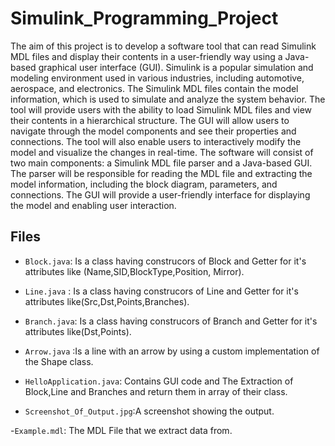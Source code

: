 # Simulink_Programming_Project
The aim of this project is to develop a software tool that can read Simulink MDL files
and display their contents in a user-friendly way using a Java-based graphical user
interface (GUI). Simulink is a popular simulation and modeling environment used in
various industries, including automotive, aerospace, and electronics. The Simulink MDL
files contain the model information, which is used to simulate and analyze the system
behavior.
The tool will provide users with the ability to load Simulink MDL files and view their
contents in a hierarchical structure. The GUI will allow users to navigate through the
model components and see their properties and connections. The tool will also enable
users to interactively modify the model and visualize the changes in real-time.
The software will consist of two main components: a Simulink MDL file parser and a
Java-based GUI. The parser will be responsible for reading the MDL file and extracting
the model information, including the block diagram, parameters, and connections. The
GUI will provide a user-friendly interface for displaying the model and enabling user
interaction.

## Files
- `Block.java`: Is a class having construcors of Block and Getter for it's attributes like (Name,SID,BlockType,Position, Mirror).

- `Line.java` : Is a class having construcors of Line and Getter for it's attributes like(Src,Dst,Points,Branches).

- `Branch.java`: Is a class having construcors of Branch and Getter for it's attributes like(Dst,Points).

- `Arrow.java` :Is a line with an arrow by using a custom implementation of the Shape class.

- `HelloApplication.java`: Contains GUI code and The Extraction of Block,Line and Branches and return them in array of their class.

- `Screenshot_Of_Output.jpg`:A screenshot showing the output.

-`Example.mdl`: The MDL File that we extract data from. 
